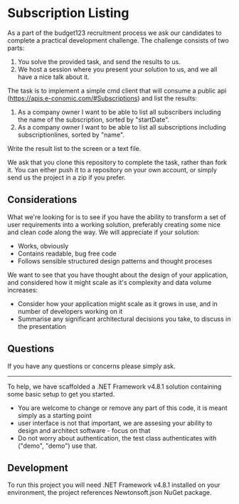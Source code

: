 # Subscription Listing

As a part of the budget123 recruitment process we ask our candidates to complete a practical development challenge. The challenge consists of two parts:

1. You solve the provided task, and send the results to us.
2. We host a session where you present your solution to us, and we all have a nice talk about it.

The task is to implement a simple cmd client that will consume a public api (https://apis.e-conomic.com/#Subscriptions) and list the results:

1. As a company owner I want to be able to list all subscribers including the name of the subscription, sorted by "startDate".
2. As a company owner I want to be able to list all subscriptions including subscriptionlines, sorted by "name".

Write the result list to the screen or a text file. 

We ask that you clone this repository to complete the task, rather than fork it. You can either push it to a repository on your own account, or simply send us the project in a zip if you prefer.

## Considerations

What we're looking for is to see if you have the ability to transform a set of user requirements into a working solution, preferably creating some nice and clean code along the way. We will appreciate if your solution:

-   Works, obviously
-   Contains readable, bug free code
-   Follows sensible structured design patterns and thought proceses

We want to see that you have thought about the design of your application, and considered how it might scale as it's complexity and data volume increases:

-   Consider how your application might scale as it grows in use, and in number of developers working on it
-   Summarise any significant architectural decisions you take, to discuss in the presentation

## Questions

If you have any questions or concerns please simply ask.

---

To help, we have scaffolded a .NET Framework v4.8.1 solution containing some basic setup to get you started.

-   You are welcome to change or remove any part of this code, it is meant simply as a starting point
-   user interface is not that important, we are assesing your ability to design and architect software - focus on that
-   Do not worry about authentication, the test class authenticates with ("demo", "demo") use that.

## Development

To run this project you will need .NET Framework v4.8.1 installed on your environment, the project references Newtonsoft.json NuGet package.

